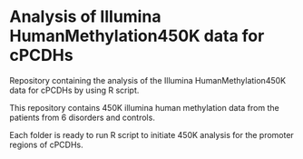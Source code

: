 # Analysis of Illumina HumanMethylation450K data for cPCDHs

Repository containing the analysis of the Illumina HumanMethylation450K data for cPCDHs by using R script.

This repository contains 450K illumina human methylation data from the patients from 6 disorders and controls.

Each folder is ready to run R script to initiate 450K analysis for the promoter regions of cPCDHs.

